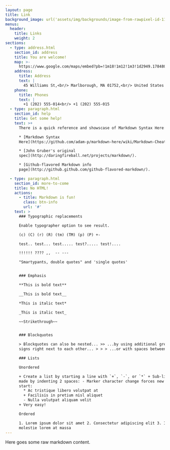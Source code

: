 ```yaml
---
layout: page
title: Link
background_image: url('assets/img/backgrounds/image-from-rawpixel-id-1199650-jpeg.jpg')
menus:
  header:
    title: Links
    weight: 2
sections:
  - type: address.html
    section_id: address
    title: You are welcome!
    map: >-
      https://www.google.com/maps/embed?pb=!1m18!1m12!1m3!1d2949.1784803899586!2d-71.56614568458906!3d42.338717979188324!2m3!1f0!2f0!3f0!3m2!1i1024!2i768!4f13.1!3m3!1m2!1s0x0%3A0x6335220b7c08850a!2sMarlborough%20District%20Court!5e0!3m2!1sen!2sbg!4v1583193778570!5m2!1sen!2sbg
    address:
      title: Address
      text: |
        45 Williams St,<br/> Marlborough, MA 01752,<br/> United States
    phone:
      title: Phones
      text: |
        +1 (202) 555-014<br/> +1 (202) 555-015
  - type: paragraph.html
    section_id: help
    title: Get some help!
    text: >+
      There is a quick reference and showscase of Markdown Syntax Here:

      * [Markdown Syntax
      Here](https://github.com/adam-p/markdown-here/wiki/Markdown-Cheatsheet).

      * [John Gruber's original
      spec](http://daringfireball.net/projects/markdown/).

      * [Github-flavored Markdown info
      page](http://github.github.com/github-flavored-markdown/).

  - type: paragraph.html
    section_id: more-to-come
    title: No HTML!
    actions:
      - title: Markdown is fun!
        class: btn-info
        url: '#'
    text: >
      ### Typographic replacements

      Enable typographer option to see result.

      (c) (C) (r) (R) (tm) (TM) (p) (P) +-

      test.. test... test..... test?..... test!....

      !!!!!! ???? ,,  -- ---

      "Smartypants, double quotes" and 'single quotes'


      ### Emphasis

      **This is bold text**

      __This is bold text__

      *This is italic text*

      _This is italic text_

      ~~Strikethrough~~


      ### Blockquotes

      > Blockquotes can also be nested... >> ...by using additional greater-than
      signs right next to each other... > > > ...or with spaces between arrows.

      ### Lists

      Unordered

      + Create a list by starting a line with `+`, `-`, or `*` + Sub-lists are
      made by indenting 2 spaces: - Marker character change forces new list
      start:
        * Ac tristique libero volutpat at
        + Facilisis in pretium nisl aliquet
        - Nulla volutpat aliquam velit
      + Very easy!

      Ordered

      1. Lorem ipsum dolor sit amet 2. Consectetur adipiscing elit 3. Integer
      molestie lorem at massa
---
```

Here goes some raw markdown content.
